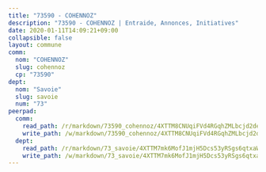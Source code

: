 ```yaml
---
title: "73590 - COHENNOZ"
description: "73590 - COHENNOZ | Entraide, Annonces, Initiatives"
date: 2020-01-11T14:09:21+09:00
collapsible: false
layout: commune
comm:
  nom: "COHENNOZ"
  slug: cohennoz
  cp: "73590"
dept:
  nom: "Savoie"
  slug: savoie
  num: "73"
peerpad:
  comm:
    read_path: /r/markdown/73590_cohennoz/4XTTM8CNUqiFVd4RGqhZMLbcjd2deShQEhh441mBaJsi4RwDv
    write_path: /w/markdown/73590_cohennoz/4XTTM8CNUqiFVd4RGqhZMLbcjd2deShQEhh441mBaJsi4RwDv-K3TgUEE9Tsh2mLEFh3w758pEgUAkSvMaqjwJVLfgmhhXwFurGkYPdhQHUsxPGQk7Uowbsj6R7JKXowy8hrtwH8511TMTnDmwuKg4K5eVYgzFG7d9C3ppZxi7M1cwsrkKXkrEBJui
  dept:
    read_path: /r/markdown/73_savoie/4XTTM7mk6MofJ1mjH5Dcs53yRSgs6qtxaWYjKD54ttqHGEMur
    write_path: /w/markdown/73_savoie/4XTTM7mk6MofJ1mjH5Dcs53yRSgs6qtxaWYjKD54ttqHGEMur-K3TgTorsK1WLw8S2EgnkoX8tJEgZgam6ANhvqrVqNfiz9fX8kbMKu5AF1rqzXyxMRZgoVPrb5EERe3PeBhqF1SBfP5G1PJnvsDUF2LQSxevobpkDM4djQDebTYoo6Yx53thenJpY
---
```


